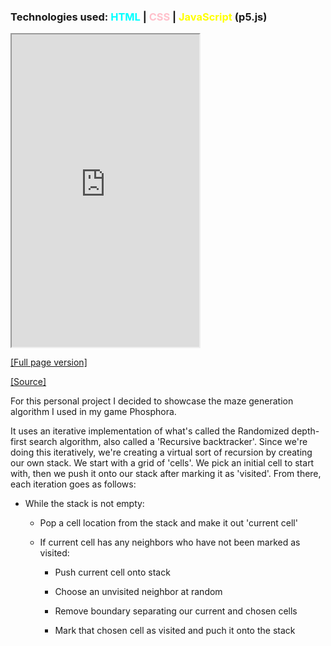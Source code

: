 ### Technologies used: <span style="color:cyan">HTML</span> | <span style="color:pink">CSS</span> | <span style="color:yellow">JavaScript</span> (p5.js)

<iframe src="https://bluephosphor.github.io/portfolio/asset/example/maze.html" height="500 "title="maze"></iframe>

<a class="source-link" target="_blank" href="https://bluephosphor.github.io/portfolio/asset/example/maze.html">[Full page version]</a>

<a class="source-link" target="_blank" href="https://github.com/bluephosphor/portfolio/blob/main/asset/example/maze.js">[Source]</a>

For this personal project I decided to showcase the maze generation algorithm I used in my game Phosphora.

It uses an iterative implementation of what's called the Randomized depth-first search algorithm, also called a 'Recursive backtracker'. Since we're doing this iteratively, we're creating a virtual sort of recursion by creating our own stack. We start with a grid of 'cells'. We pick an initial cell to start with, then we push it onto our stack after marking it as 'visited'. From there, each iteration goes as follows:

- While the stack is not empty:
    
    - Pop a cell location from the stack and make it out 'current cell'
    
    - If current cell has any neighbors who have not been marked as visited:
        
        - Push current cell onto stack
        
        - Choose an unvisited neighbor at random
        
        - Remove boundary separating our current and chosen cells
        
        - Mark that chosen cell as visited and puch it onto the stack